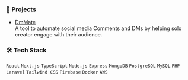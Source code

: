 ### 🚀 Projects

- <a href="https://www.dmmate.com/" target="_blank">DmMate</a>  
  A tool to automate social media Comments and DMs by helping solo creator engage with their audience.

### 🛠️ Tech Stack

`React` `Next.js` `TypeScript` `Node.js` `Express` `MongoDB` `PostgreSQL` `MySQL` `PHP` `Laravel` 
`Tailwind CSS` `Firebase` `Docker` `AWS`
